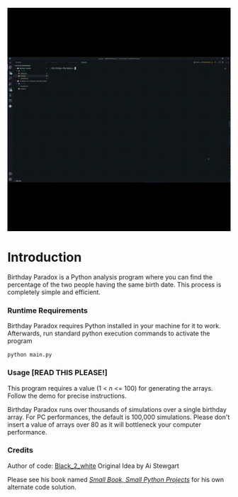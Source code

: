 ![](https://github.com/Code-Blender-7/assets/blob/main/python-projects/Birthday-Paradox/birthday_paradox.gif)
# Introduction

Birthday Paradox is a Python analysis program where you can find the percentage of the two people having the same birth date. This process is completely simple and efficient.


### Runtime Requirements

Birthday Paradox requires Python installed in your machine for it to work.
Afterwards, run standard python execution commands to activate the program
```
python main.py
```

### Usage [READ THIS PLEASE!]
This program requires a value (1 < _n_ <= 100) for generating the arrays. Follow the demo for precise instructions.

Birthday Paradox runs over thousands of simulations over a single birthday array. For PC performances, the default is 100,000 simulations. Please don't insert a value of arrays over 80 as it will bottleneck your computer performance.

### Credits
Author of code: [Black_2_white](www.twitter.com/Black_2_white)
Original Idea by Ai Stewgart

Please see his book named [_Small Book, Small Python Projects_](https://inventwithpython.com/bigbookpython/) for his own alternate code solution.
